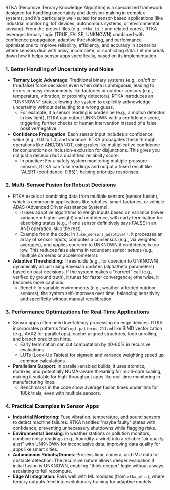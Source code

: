 RTKA (Recursive Ternary Knowledge Algorithm) is a specialized framework designed for handling uncertainty and decision-making in complex systems, and it's particularly well-suited for sensor-based applications (like industrial monitoring, IoT devices, autonomous systems, or environmental sensing). From the project files (e.g., `rtka_is.c` and related cores), RTKA leverages ternary logic (TRUE, FALSE, UNKNOWN) combined with confidence propagation, adaptive thresholding, and performance optimizations to improve reliability, efficiency, and accuracy in scenarios where sensors deal with noisy, incomplete, or conflicting data. Let me break down how it helps sensor apps specifically, based on its implementation.

### 1. **Better Handling of Uncertainty and Noise**
   - **Ternary Logic Advantage**: Traditional binary systems (e.g., on/off or true/false) force decisions even when data is ambiguous, leading to errors in noisy environments like factories or outdoor sensors (e.g., temperature, vibration, or proximity detectors). RTKA introduces an "UNKNOWN" state, allowing the system to explicitly acknowledge uncertainty without defaulting to a wrong guess.
     - For example, if a sensor reading is borderline (e.g., a motion detector in low light), RTKA can output UNKNOWN with a confidence score, triggering further checks or human intervention instead of a false positive/negative.
   - **Confidence Propagation**: Each sensor input includes a confidence value (e.g., 0.0 to 1.0) and variance. RTKA propagates these through operations like AND/OR/NOT, using rules like multiplicative confidence for conjunctions or inclusion-exclusion for disjunctions. This gives you not just a decision but a quantified reliability score.
     - In practice: For a safety system monitoring multiple pressure sensors, RTKA can fuse readings and output a fused result like "ALERT (confidence: 0.85)", helping prioritize responses.

### 2. **Multi-Sensor Fusion for Robust Decisions**
   - RTKA excels at combining data from multiple sensors (sensor fusion), which is common in applications like robotics, smart factories, or vehicle ADAS (Advanced Driver Assistance Systems).
     - It uses adaptive algorithms to weigh inputs based on variance (lower variance = higher weight) and confidence, with early termination for absorbing states (e.g., if one sensor definitively says FALSE in an AND operation, skip the rest).
     - Example from the code: In `fuse_sensors_adaptive()`, it processes an array of sensor inputs, computes a consensus (e.g., via weighted averages), and applies coercion to UNKNOWN if confidence is too low. This reduces false alarms in redundant sensor setups (e.g., multiple cameras or accelerometers).
   - **Adaptive Thresholding**: Thresholds (e.g., for coercion to UNKNOWN) dynamically adjust using Bayesian updates (alpha/beta parameters) based on past decisions. If the system makes a "correct" call (e.g., verified by ground truth), it tunes for faster convergence; otherwise, it becomes more cautious.
     - Benefit: In variable environments (e.g., weather-affected outdoor sensors), the system self-improves over time, balancing sensitivity and specificity without manual recalibration.

### 3. **Performance Optimizations for Real-Time Applications**
   - Sensor apps often need low-latency processing on edge devices. RTKA incorporates patterns from `opt-patterns-211.md` like SIMD vectorization (e.g., AVX2 for parallel ops), cache-aligned structures, loop unrolling, and branch prediction hints.
     - Early termination can cut computation by 40-60% in recursive evaluations.
     - LUTs (Look-Up Tables) for sigmoid and variance weighting speed up common calculations.
   - **Parallelism Support**: In parallel-enabled builds, it uses atomics, mutexes, and potentially NUMA-aware threading for multi-core scaling, making it suitable for high-throughput apps like real-time monitoring in manufacturing lines.
     - Benchmarks in the code show average fusion times under 1ms for 100k trials, even with multiple sensors.

### 4. **Practical Examples in Sensor Apps**
   - **Industrial Monitoring**: Fuse vibration, temperature, and sound sensors to detect machine failures. RTKA handles "maybe faulty" states with confidence, preventing unnecessary shutdowns while flagging risks.
   - **Environmental Sensing**: In weather stations or pollution monitors, combine noisy readings (e.g., humidity + wind) into a reliable "air quality alert" with UNKNOWN for inconclusive data, improving data quality for apps like smart cities.
   - **Autonomous Robots/Drones**: Process lidar, camera, and IMU data for obstacle detection. The recursive nature allows deeper evaluation if initial fusion is UNKNOWN, enabling "think deeper" logic without always escalating to full recompute.
   - **Edge AI Integration**: Pairs well with ML modules (from `rtka_ml.c`), where ternary outputs feed into evolutionary training for adaptive models.
